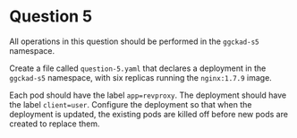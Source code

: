 # Question 5

All operations in this question should be performed in the `ggckad-s5` namespace. 

Create a file called `question-5.yaml` that declares a deployment in the `ggckad-s5` namespace, with six replicas running the `nginx:1.7.9` image.

Each pod should have the label `app=revproxy`. The deployment should have the label `client=user`. Configure the deployment so that when the deployment is updated, the existing pods are killed off before new pods are created to replace them.
